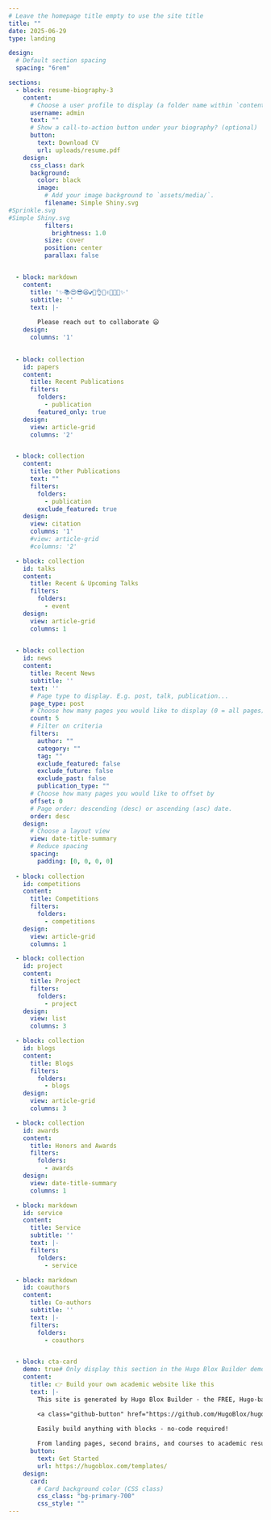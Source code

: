 ```yaml
---
# Leave the homepage title empty to use the site title
title: ""
date: 2025-06-29
type: landing

design:
  # Default section spacing
  spacing: "6rem"

sections:
  - block: resume-biography-3
    content:
      # Choose a user profile to display (a folder name within `content/authors/`)
      username: admin
      text: ""
      # Show a call-to-action button under your biography? (optional)
      button:
        text: Download CV
        url: uploads/resume.pdf
    design:
      css_class: dark
      background:
        color: black
        image:
          # Add your image background to `assets/media/`.
          filename: Simple Shiny.svg
#Sprinkle.svg
#Simple Shiny.svg
          filters:
            brightness: 1.0
          size: cover
          position: center
          parallax: false


  - block: markdown
    content:
      title: '✨📚😍😎😆💕💖👌🤞✌🐱‍🏍👀✨'
      subtitle: ''
      text: |-
        
        Please reach out to collaborate 😃
    design:
      columns: '1'
  

  - block: collection
    id: papers
    content:
      title: Recent Publications
      filters:
        folders:
          - publication
        featured_only: true
    design:
      view: article-grid
      columns: '2'


  - block: collection
    content:
      title: Other Publications
      text: ""
      filters:
        folders:
          - publication
        exclude_featured: true
    design: 
      view: citation
      columns: '1'
      #view: article-grid
      #columns: '2'

  - block: collection
    id: talks
    content:
      title: Recent & Upcoming Talks
      filters:
        folders:
          - event
    design:
      view: article-grid
      columns: 1
  

  - block: collection
    id: news
    content:
      title: Recent News
      subtitle: ''
      text: ''
      # Page type to display. E.g. post, talk, publication...
      page_type: post
      # Choose how many pages you would like to display (0 = all pages)
      count: 5
      # Filter on criteria
      filters:
        author: ""
        category: ""
        tag: ""
        exclude_featured: false
        exclude_future: false
        exclude_past: false
        publication_type: ""
      # Choose how many pages you would like to offset by
      offset: 0
      # Page order: descending (desc) or ascending (asc) date.
      order: desc
    design:
      # Choose a layout view
      view: date-title-summary
      # Reduce spacing
      spacing:
        padding: [0, 0, 0, 0]
  
  - block: collection
    id: competitions
    content:
      title: Competitions
      filters:
        folders:
          - competitions
    design:
      view: article-grid
      columns: 1

  - block: collection
    id: project
    content:
      title: Project
      filters:
        folders:
          - project
    design:
      view: list
      columns: 3

  - block: collection
    id: blogs
    content:
      title: Blogs
      filters:
        folders:
          - blogs
    design:
      view: article-grid
      columns: 3

  - block: collection
    id: awards
    content:
      title: Honors and Awards
      filters:
        folders:
          - awards
    design:
      view: date-title-summary
      columns: 1

  - block: markdown
    id: service
    content:
      title: Service
      subtitle: ''
      text: |-
      filters:
        folders:
          - service

  - block: markdown
    id: coauthors
    content:
      title: Co-authors
      subtitle: ''
      text: |-
      filters:
        folders:
          - coauthors


  - block: cta-card
    demo: true# Only display this section in the Hugo Blox Builder demo site
    content:
      title: 👉 Build your own academic website like this
      text: |-
        This site is generated by Hugo Blox Builder - the FREE, Hugo-based open source website builder trusted by 250,000+ academics like you.

        <a class="github-button" href="https://github.com/HugoBlox/hugo-blox-builder" data-color-scheme="no-preference: light; light: light; dark: dark;" data-icon="octicon-star" data-size="large" data-show-count="true" aria-label="Star HugoBlox/hugo-blox-builder on GitHub">Star</a>

        Easily build anything with blocks - no-code required!
        
        From landing pages, second brains, and courses to academic resumés, conferences, and tech blogs.
      button:
        text: Get Started
        url: https://hugoblox.com/templates/
    design:
      card:
        # Card background color (CSS class)
        css_class: "bg-primary-700"
        css_style: ""
---
```

